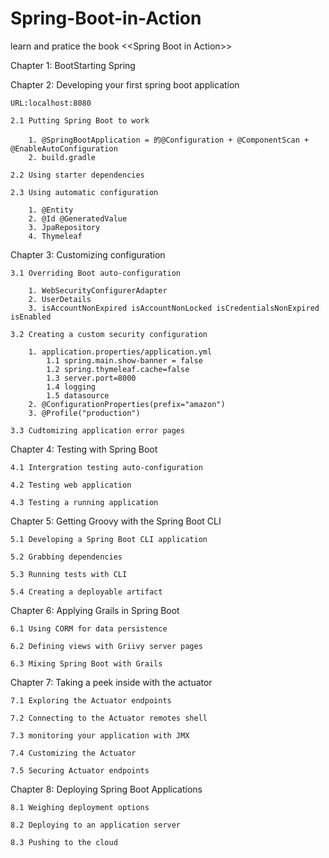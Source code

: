 # Spring-Boot-in-Action
learn and pratice the book &lt;&lt;Spring Boot in Action>>

Chapter 1: BootStarting Spring


Chapter 2: Developing your first spring boot application

	URL:localhost:8080

	2.1 Putting Spring Boot to work

		1. @SpringBootApplication = 的@Configuration + @ComponentScan + @EnableAutoConfiguration
		2. build.gradle

	2.2 Using starter dependencies

	2.3 Using automatic configuration

		1. @Entity 
		2. @Id @GeneratedValue
		3. JpaRepository
		4. Thymeleaf


Chapter 3: Customizing configuration

	3.1 Overriding Boot auto-configuration

		1. WebSecurityConfigurerAdapter
		2. UserDetails
		3. isAccountNonExpired isAccountNonLocked isCredentialsNonExpired isEnabled

	3.2 Creating a custom security configuration

		1. application.properties/application.yml
			1.1 spring.main.show-banner = false
		 	1.2 spring.thymeleaf.cache=false
		 	1.3 server.port=8000
			1.4 logging
			1.5 datasource
		2. @ConfigurationProperties(prefix="amazon")
		3. @Profile("production")

	3.3 Cudtomizing application error pages


Chapter 4: Testing with Spring Boot

	4.1 Intergration testing auto-configuration

	4.2 Testing web application

	4.3 Testing a running application


Chapter 5: Getting Groovy with the Spring Boot CLI

	5.1 Developing a Spring Boot CLI application

	5.2 Grabbing dependencies

	5.3 Running tests with CLI

	5.4 Creating a deployable artifact


Chapter 6: Applying Grails in Spring Boot

	6.1 Using CORM for data persistence

	6.2 Defining views with Griivy server pages

	6.3 Mixing Spring Boot with Grails


Chapter 7: Taking a peek inside with the actuator

	7.1 Exploring the Actuator endpoints

	7.2 Connecting to the Actuator remotes shell

	7.3 monitoring your application with JMX

	7.4 Customizing the Actuator

	7.5 Securing Actuator endpoints


Chapter 8: Deploying Spring Boot Applications

	8.1 Weighing deployment options

	8.2 Deploying to an application server

	8.3 Pushing to the cloud
